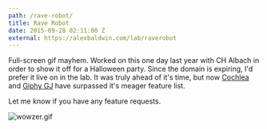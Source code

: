 ```yaml
---
path: /rave-robot/
title: Rave Robot
date: 2015-09-28 02:11:00 Z
external: https://alexbaldwin.com/lab/raverobot
---
```


Full-screen gif mayhem. Worked on this one day last year with CH Albach in order
to show it off for a Halloween party. Since the domain is expiring, I'd prefer
it live on in the lab. It was truly ahead of it's time, but now [Cochlea](https://staringispolite.github.io/cochlea/) and
[Giphy GJ](https://gj.giphy.com/) have surpassed it's meager feature list.

Let me know if you have any feature requests.

![wowzer.gif](/uploads/wowzer.gif)
